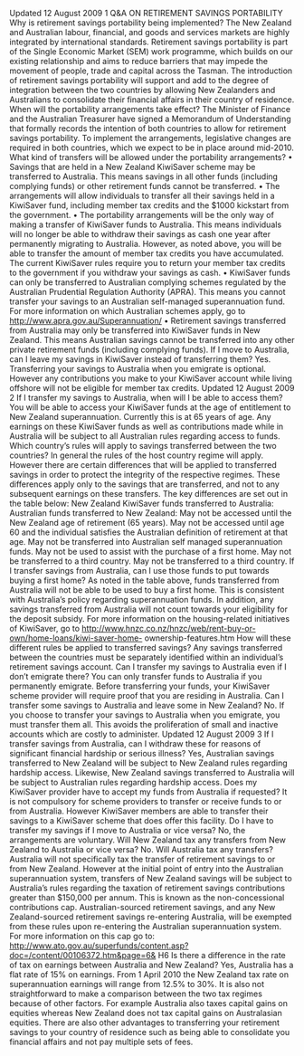 Updated 12 August 2009 1 Q&A ON RETIREMENT SAVINGS PORTABILITY Why is retirement savings portability being implemented? The New Zealand and Australian labour, financial, and goods and services markets are highly integrated by international standards. Retirement savings portability is part of the Single Economic Market (SEM) work programme, which builds on our existing relationship and aims to reduce barriers that may impede the movement of people, trade and capital across the Tasman. The introduction of retirement savings portability will support and add to the degree of integration between the two countries by allowing New Zealanders and Australians to consolidate their financial affairs in their country of residence. When will the portability arrangements take effect? The Minister of Finance and the Australian Treasurer have signed a Memorandum of Understanding that formally records the intention of both countries to allow for retirement savings portability. To implement the arrangements, legislative changes are required in both countries, which we expect to be in place around mid-2010. What kind of transfers will be allowed under the portability arrangements? • Savings that are held in a New Zealand KiwiSaver scheme may be transferred to Australia. This means savings in all other funds (including complying funds) or other retirement funds cannot be transferred. • The arrangements will allow individuals to transfer all their savings held in a KiwiSaver fund, including member tax credits and the $1000 kickstart from the government. • The portability arrangements will be the only way of making a transfer of KiwiSaver funds to Australia. This means individuals will no longer be able to withdraw their savings as cash one year after permanently migrating to Australia. However, as noted above, you will be able to transfer the amount of member tax credits you have accumulated. The current KiwiSaver rules require you to return your member tax credits to the government if you withdraw your savings as cash. • KiwiSaver funds can only be transferred to Australian complying schemes regulated by the Australian Prudential Regulation Authority (APRA). This means you cannot transfer your savings to an Australian self-managed superannuation fund. For more information on which Australian schemes apply, go to http://www.apra.gov.au/Superannuation/ • Retirement savings transferred from Australia may only be transferred into KiwiSaver funds in New Zealand. This means Australian savings cannot be transferred into any other private retirement funds (including complying funds). If I move to Australia, can I leave my savings in KiwiSaver instead of transferring them? Yes. Transferring your savings to Australia when you emigrate is optional. However any contributions you make to your KiwiSaver account while living offshore will not be eligible for member tax credits. Updated 12 August 2009 2 If I transfer my savings to Australia, when will I be able to access them? You will be able to access your KiwiSaver funds at the age of entitlement to New Zealand superannuation. Currently this is at 65 years of age. Any earnings on these KiwiSaver funds as well as contributions made while in Australia will be subject to all Australian rules regarding access to funds. Which country’s rules will apply to savings transferred between the two countries? In general the rules of the host country regime will apply. However there are certain differences that will be applied to transferred savings in order to protect the integrity of the respective regimes. These differences apply only to the savings that are transferred, and not to any subsequent earnings on these transfers. The key differences are set out in the table below: New Zealand KiwiSaver funds transferred to Australia: Australian funds transferred to New Zealand: May not be accessed until the New Zealand age of retirement (65 years). May not be accessed until age 60 and the individual satisfies the Australian definition of retirement at that age. May not be transferred into Australian self managed superannuation funds. May not be used to assist with the purchase of a first home. May not be transferred to a third country. May not be transferred to a third country. If I transfer savings from Australia, can I use those funds to put towards buying a first home? As noted in the table above, funds transferred from Australia will not be able to be used to buy a first home. This is consistent with Australia’s policy regarding superannuation funds. In addition, any savings transferred from Australia will not count towards your eligibility for the deposit subsidy. For more information on the housing-related initiatives of KiwiSaver, go to http://www.hnzc.co.nz/hnzc/web/rent-buy-or-own/home-loans/kiwi-saver-home- ownership-features.htm How will these different rules be applied to transferred savings? Any savings transferred between the countries must be separately identified within an individual’s retirement savings account. Can I transfer my savings to Australia even if I don’t emigrate there? You can only transfer funds to Australia if you permanently emigrate. Before transferring your funds, your KiwiSaver scheme provider will require proof that you are residing in Australia. Can I transfer some savings to Australia and leave some in New Zealand? No. If you choose to transfer your savings to Australia when you emigrate, you must transfer them all. This avoids the proliferation of small and inactive accounts which are costly to administer. Updated 12 August 2009 3 If I transfer savings from Australia, can I withdraw these for reasons of significant financial hardship or serious illness? Yes, Australian savings transferred to New Zealand will be subject to New Zealand rules regarding hardship access. Likewise, New Zealand savings transferred to Australia will be subject to Australian rules regarding hardship access. Does my KiwiSaver provider have to accept my funds from Australia if requested? It is not compulsory for scheme providers to transfer or receive funds to or from Australia. However KiwiSaver members are able to transfer their savings to a KiwiSaver scheme that does offer this facility. Do I have to transfer my savings if I move to Australia or vice versa? No, the arrangements are voluntary. Will New Zealand tax any transfers from New Zealand to Australia or vice versa? No. Will Australia tax any transfers? Australia will not specifically tax the transfer of retirement savings to or from New Zealand. However at the initial point of entry into the Australian superannuation system, transfers of New Zealand savings will be subject to Australia’s rules regarding the taxation of retirement savings contributions greater than $150,000 per annum. This is known as the non-concessional contributions cap. Australian-sourced retirement savings, and any New Zealand-sourced retirement savings re-entering Australia, will be exempted from these rules upon re-entering the Australian superannuation system. For more information on this cap go to: http://www.ato.gov.au/superfunds/content.asp?doc=/content/00106372.htm&page=6& H6 Is there a difference in the rate of tax on earnings between Australia and New Zealand? Yes, Australia has a flat rate of 15% on earnings. From 1 April 2010 the New Zealand tax rate on superannuation earnings will range from 12.5% to 30%. It is also not straightforward to make a comparison between the two tax regimes because of other factors. For example Australia also taxes capital gains on equities whereas New Zealand does not tax capital gains on Australasian equities. There are also other advantages to transferring your retirement savings to your country of residence such as being able to consolidate you financial affairs and not pay multiple sets of fees.
